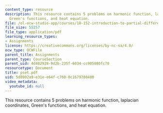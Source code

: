 ```yaml
---
content_type: resource
description: This resource contains 5 problems on harmonic function, laplacian coordinates,
  Green's functions, and heat equation.
file: /ol-ocw-studio-app/courses/18-152-introduction-to-partial-differential-equations-fall-2005/5d8902a9e31ee64fc7600c1679780480_pset.pdf
file_size: 55257
file_type: application/pdf
learning_resource_types:
- Assignments
license: https://creativecommons.org/licenses/by-nc-sa/4.0/
ocw_type: OCWFile
parent_title: Assignments
parent_type: CourseSection
parent_uid: 4d482928-9d2b-235f-6034-cc905080fc70
resourcetype: Document
title: pset.pdf
uid: 5d8902a9-e31e-e64f-c760-0c1679780480
video_metadata:
  youtube_id: null
---
```

This resource contains 5 problems on harmonic function, laplacian coordinates, Green's functions, and heat equation.